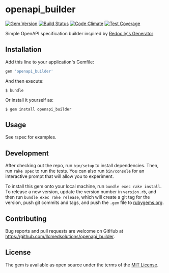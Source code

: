 [gem]: https://rubygems.org/gems/openapi_builder
[travis]: https://travis-ci.org/llcmedsolutions/openapi_builder
[codeclimate]: https://codeclimate.com/github/llcmedsolutions/openapi_builder

# openapi_builder
[![Gem Version](https://badge.fury.io/rb/openapi_builder.svg)][gem]
[![Build Status](https://travis-ci.org/llcmedsolutions/openapi_builder.svg?branch=master)][travis]
[![Code Climate](https://codeclimate.com/github/llcmedsolutions/openapi_builder/badges/gpa.svg)][codeclimate]
[![Test Coverage](https://codeclimate.com/github/llcmedsolutions/openapi_builder/badges/coverage.svg)][codeclimate]

Simple OpenAPI specification builder inspired by [Redoc.ly's Generator](https://github.com/ReDoc-ly/create-openapi-repo)

## Installation

Add this line to your application's Gemfile:

```ruby
gem 'openapi_builder'
```

And then execute:

    $ bundle

Or install it yourself as:

    $ gem install openapi_builder

## Usage

See rspec for examples.

## Development

After checking out the repo, run `bin/setup` to install dependencies. Then, run `rake spec` to run the tests. You can also run `bin/console` for an interactive prompt that will allow you to experiment.

To install this gem onto your local machine, run `bundle exec rake install`. To release a new version, update the version number in `version.rb`, and then run `bundle exec rake release`, which will create a git tag for the version, push git commits and tags, and push the `.gem` file to [rubygems.org](https://rubygems.org).

## Contributing

Bug reports and pull requests are welcome on GitHub at https://github.com/llcmedsolutions/openapi_builder.

## License

The gem is available as open source under the terms of the [MIT License](https://opensource.org/licenses/MIT).
